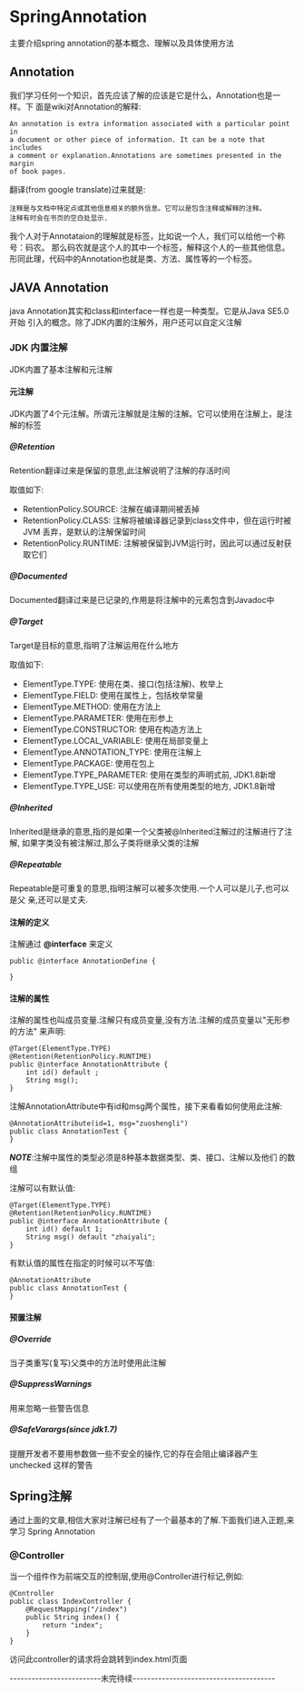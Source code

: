 # SpringAnnotation
主要介绍spring annotation的基本概念、理解以及具体使用方法

## Annotation
我们学习任何一个知识，首先应该了解的应该是它是什么，Annotation也是一样。下
面是wiki对Annotation的解释:
```
An annotation is extra information associated with a particular point in 
a document or other piece of information. It can be a note that includes 
a comment or explanation.Annotations are sometimes presented in the margin 
of book pages.
```
翻译(from google translate)过来就是:
```
注释是与文档中特定点或其他信息相关的额外信息。它可以是包含注释或解释的注释。
注释有时会在书页的空白处显示.
```
我个人对于Annotataion的理解就是标签，比如说一个人，我们可以给他一个称号：码农。
那么码农就是这个人的其中一个标签，解释这个人的一些其他信息。
形同此理，代码中的Annotation也就是类、方法、属性等的一个标签。

## JAVA Annotation
java Annotation其实和class和interface一样也是一种类型。它是从Java SE5.0开始
引入的概念。除了JDK内置的注解外，用户还可以自定义注解

### JDK 内置注解
JDK内置了基本注解和元注解
#### 元注解
JDK内置了4个元注解。所谓元注解就是注解的注解。它可以使用在注解上，是注解的标签
##### @Retention
Retention翻译过来是保留的意思,此注解说明了注解的存活时间

取值如下:
- RetentionPolicy.SOURCE: 注解在编译期间被丢掉
- RetentionPolicy.CLASS: 注解将被编译器记录到class文件中，但在运行时被JVM
丢弃，是默认的注解保留时间
- RetentionPolicy.RUNTIME: 注解被保留到JVM运行时，因此可以通过反射获取它们 

##### @Documented
Documented翻译过来是已记录的,作用是将注解中的元素包含到Javadoc中

##### @Target
Target是目标的意思,指明了注解运用在什么地方

取值如下:
- ElementType.TYPE: 使用在类、接口(包括注解)、枚举上
- ElementType.FIELD: 使用在属性上，包括枚举常量
- ElementType.METHOD: 使用在方法上
- ElementType.PARAMETER: 使用在形参上
- ElementType.CONSTRUCTOR: 使用在构造方法上
- ElementType.LOCAL_VARIABLE: 使用在局部变量上
- ElementType.ANNOTATION_TYPE: 使用在注解上
- ElementType.PACKAGE: 使用在包上
- ElementType.TYPE_PARAMETER: 使用在类型的声明式前, JDK1.8新增
- ElementType.TYPE_USE: 可以使用在所有使用类型的地方, JDK1.8新增

##### @Inherited
Inherited是继承的意思,指的是如果一个父类被@Inherited注解过的注解进行了注解,
如果字类没有被注解过,那么子类将继承父类的注解

##### @Repeatable
Repeatable是可重复的意思,指明注解可以被多次使用.一个人可以是儿子,也可以是父
亲,还可以是丈夫.

#### 注解的定义
注解通过 **@interface** 来定义
```
public @interface AnnotationDefine {
   
}
```

#### 注解的属性
注解的属性也叫成员变量.注解只有成员变量,没有方法.注解的成员变量以"无形参的方法"
来声明:

```
@Target(ElementType.TYPE)
@Retention(RetentionPolicy.RUNTIME)
public @interface AnnotationAttribute {
    int id() default ;
    String msg();
}
```
注解AnnotationAttribute中有id和msg两个属性，接下来看看如何使用此注解:
```
@AnnotationAttribute(id=1, msg="zuoshengli")
public class AnnotationTest {
}
```
***NOTE***:注解中属性的类型必须是8种基本数据类型、类、接口、注解以及他们
的数组

注解可以有默认值:
```
@Target(ElementType.TYPE)
@Retention(RetentionPolicy.RUNTIME)
public @interface AnnotationAttribute {
    int id() default 1;
    String msg() default "zhaiyali";
}
```
有默认值的属性在指定的时候可以不写值:
```
@AnnotationAttribute
public class AnnotationTest {
}
```

#### 预置注解

##### @Override
当子类重写(复写)父类中的方法时使用此注解

##### @SuppressWarnings
用来忽略一些警告信息

##### @SafeVarargs(since jdk1.7)
提醒开发者不要用参数做一些不安全的操作,它的存在会阻止编译器产生 unchecked 
这样的警告

## Spring注解
通过上面的文章,相信大家对注解已经有了一个最基本的了解.下面我们进入正题,来学习
Spring Annotation

### @Controller
当一个组件作为前端交互的控制层,使用@Controller进行标记,例如:
```
@Controller
public class IndexController {
    @RequestMapping("/index")
    public String index() {
        return "index";
    }
}
```
访问此controller的请求将会跳转到index.html页面


-------------------------未完待续--------------------------------------- 
                                              